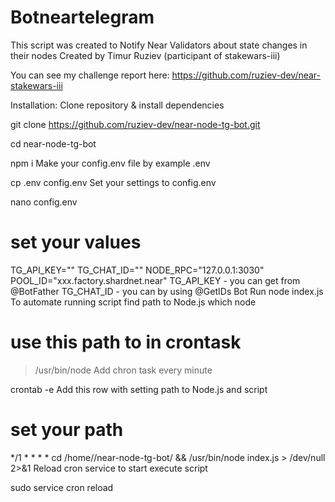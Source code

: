 # Botneartelegram
This script was created to Notify Near Validators about state changes in their nodes
Created by Timur Ruziev (participant of stakewars-iii)

You can see my challenge report here: https://github.com/ruziev-dev/near-stakewars-iii

Installation:
Clone repository & install dependencies

git clone https://github.com/ruziev-dev/near-node-tg-bot.git

cd near-node-tg-bot

npm i
Make your config.env file by example .env

cp .env config.env
Set your settings to config.env

nano config.env

# set your values
TG_API_KEY=""
TG_CHAT_ID=""
NODE_RPC="127.0.0.1:3030"
POOL_ID="xxx.factory.shardnet.near"
TG_API_KEY - you can get from @BotFather
TG_CHAT_ID - you can by using @GetIDs Bot
Run
node index.js
To automate running script find path to Node.js
which node

# use this path to in crontask
> /usr/bin/node
Add chron task every minute

crontab -e
Add this row with setting path to Node.js and script

# set your path
*/1 * * * * cd /home/<USERNAME>/near-node-tg-bot/ && /usr/bin/node index.js > /dev/null 2>&1
Reload cron service to start execute script

sudo service cron reload
